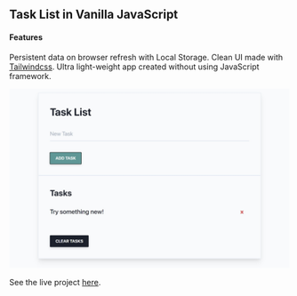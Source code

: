 ## Task List in Vanilla JavaScript

#### Features

Persistent data on browser refresh with Local Storage. Clean UI made with [Tailwindcss](https://tailwindcss.com/). Ultra light-weight app created without using JavaScript framework.

![Site Image](site.jpg)

See the live project [here](https://astridlyre.github.com/task-list/).
